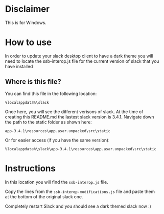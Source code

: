# Disclaimer

This is for Windows.

# How to use

In order to update your slack desktop client to have a dark theme you will need to locate the ssb-interop.js file for the current version of slack that you have installed

## Where is this file?

You can find this file in the following location:

```
%localappdata%\slack
```

Once here, you will see the different verisons of slack. At the time of creating this README.md the lastest slack version is 3.4.1. Navigate down the path to the static folder as shown here:

```
app-3.4.1\resources\app.asar.unpacked\src\static
```

Or for easier access (if you have the same version):

```
%localappdata%\slack\app-3.4.1\resources\app.asar.unpacked\src\static
```

# Instructions

In this location you will find the `ssb-interop.js` file.

Copy the lines from the `ssb-interop-modifications.js` file and paste them at the bottom of the original slack one.

Completely restart Slack and you should see a dark themed slack now :)
